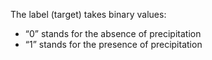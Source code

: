 
The label (target) takes binary values:
- <q>0</q> stands for the absence of precipitation
- <q>1</q> stands for the presence of precipitation
